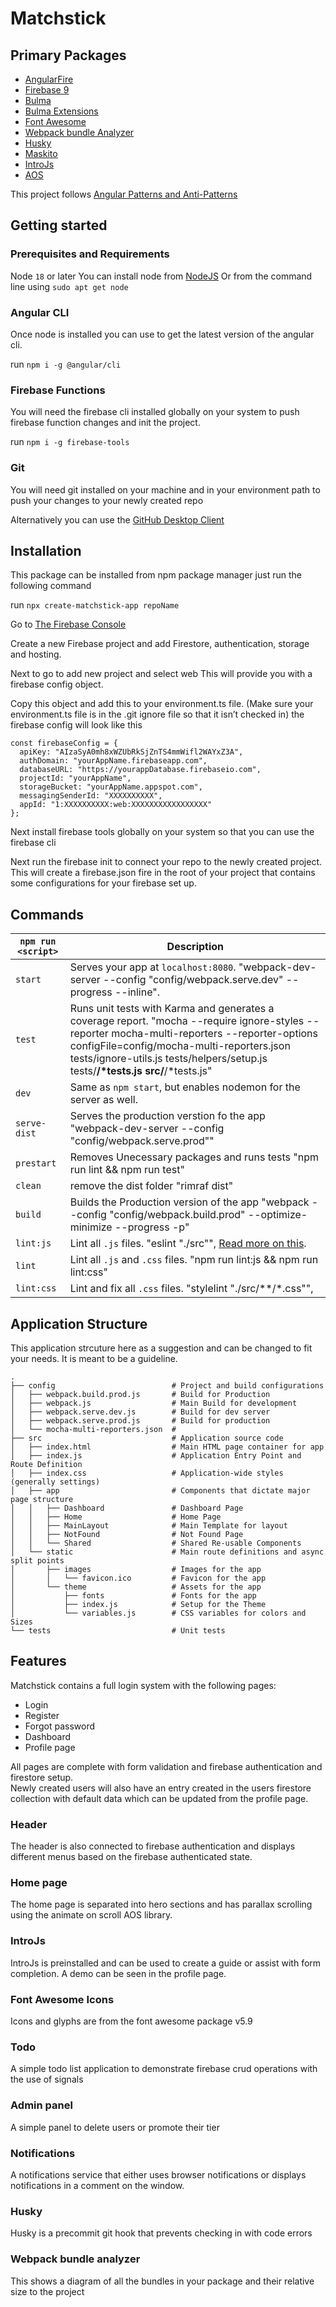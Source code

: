 # Matchstick

## Primary Packages
* [AngularFire](https://github.com/angular/angularfire)
* [Firebase 9](https://firebase.google.com/)
* [Bulma](https://bulma.io/)
* [Bulma Extensions](https://bulma.io/extensions/) 
* [Font Awesome](https://fontawesome.com/)
* [Webpack bundle Analyzer](https://github.com/webpack-contrib/webpack-bundle-analyzer)
* [Husky](https://github.com/typicode/husky)
* [Maskito](https://maskito.dev/frameworks/angular)
* [IntroJs](https://introjs.com/docs/wrappers/angularjs)
* [AOS](https://michalsnik.github.io/aos/)

This project follows [Angular Patterns and Anti-Patterns]()

## Getting started 
### Prerequisites and Requirements
Node `18` or later 
You can install node from [NodeJS](https:nodejs.org)
Or from the command line using 
`sudo apt get node`

### Angular CLI 
Once node is installed you can use to get the latest version of the angular cli.<br />

run ```npm i -g @angular/cli```

### Firebase Functions
You will need the firebase cli installed globally on your system to push firebase function changes and init the project. <br />

run ```npm i -g firebase-tools```

### Git 
You will need git installed on your machine and in your environment path to push your changes to your newly created repo 

Alternatively you can use the [GitHub Desktop Client]()

## Installation 
This package can be installed from npm package manager just run the following command <br />

run ```npx create-matchstick-app repoName ```

Go to [The Firebase Console](https://console.firebase.google.com)

Create a new Firebase project and add Firestore, authentication, storage and hosting. 

Next to go to add new project and select web 
This will provide you with a firebase config object. 

Copy this object and add this to your environment.ts file. (Make sure your environment.ts file is in the .git ignore file so that it isn’t checked in) 
the firebase config will look like this

```
const firebaseConfig = {
  apiKey: "AIzaSyA0mh8xWZUbRkSjZnTS4mmWifl2WAYxZ3A",
  authDomain: "yourAppName.firebaseapp.com",
  databaseURL: "https://yourappDatabase.firebaseio.com",
  projectId: "yourAppName",
  storageBucket: "yourAppName.appspot.com",
  messagingSenderId: "XXXXXXXXXX",
  appId: "1:XXXXXXXXXX:web:XXXXXXXXXXXXXXXXX"
};
```

Next install firebase tools globally on your system so that you can use the firebase cli

Next run the firebase init to connect your repo to the newly created project. 
This will create a firebase.json fire in the root of your project that contains some configurations for your firebase set up. 

## Commands

|`npm run <script>`|Description|
|------------------|-----------|
|`start`|Serves your app at `localhost:8080`. "webpack-dev-server --config \"config/webpack.serve.dev\" --progress --inline".|
|`test`|Runs unit tests with Karma and generates a coverage report. "mocha --require ignore-styles --reporter mocha-multi-reporters --reporter-options configFile=config/mocha-multi-reporters.json tests/ignore-utils.js tests/helpers/setup.js tests/**/*tests.js src/**/*tests.js"|
|`dev`|Same as `npm start`, but enables nodemon for the server as well.|
|`serve-dist`|Serves the production verstion fo the app "webpack-dev-server --config \"config/webpack.serve.prod\""|
|`prestart`|Removes Unecessary packages and runs tests "npm run lint && npm run test"|
|`clean`|remove the dist folder "rimraf dist"|
|`build`|Builds the Production version of the app "webpack --config \"config/webpack.build.prod\" --optimize-minimize --progress -p"|
|`lint:js`|Lint all `.js` files. "eslint \"./src\"", [Read more on this](http://eslint.org/docs/user-guide/command-line-interface.html#fix). |
|`lint`|Lint all `.js` and `.css` files. "npm run lint:js && npm run lint:css" |
|`lint:css`|Lint and fix all `.css` files. "stylelint \"./src/**/*.css\"", |

## Application Structure

This application strcuture here as a suggestion and can be changed to fit your needs. It is meant to be a guideline.

```
.
├── config                          # Project and build configurations
│   ├── webpack.build.prod.js       # Build for Production
│   ├── webpack.js                  # Main Build for development
│   ├── webpack.serve.dev.js        # Build for dev server
│   ├── webpack.serve.prod.js       # Build for production
│   └── mocha-multi-reporters.json  # 
├── src                             # Application source code
│   ├── index.html                  # Main HTML page container for app
│   ├── index.js                    # Application Entry Point and Route Definition
│   ├── index.css                   # Application-wide styles (generally settings)
│   ├── app                         # Components that dictate major page structure
│   │   ├── Dashboard               # Dashboard Page
│   │   ├── Home                    # Home Page
│   │   ├── MainLayout              # Main Template for layout
│   │   ├── NotFound                # Not Found Page
│   │   └── Shared                  # Shared Re-usable Components
│   └── static                      # Main route definitions and async split points
│       ├── images                  # Images for the app
│       │   └── favicon.ico         # Favicon for the app
│       └── theme                   # Assets for the app
│           ├── fonts               # Fonts for the app
│           ├── index.js            # Setup for the Theme
│           └── variables.js        # CSS variables for colors and Sizes
└── tests                           # Unit tests
```

## Features
Matchstick contains a full login system with the following pages:
* Login 
* Register 
* Forgot password 
* Dashboard
* Profile page


All pages are complete with form validation and firebase authentication and firestore setup.  
Newly created users will also have an entry created in the users firestore collection with default data which can be updated from the profile page. 

### Header
The header is also connected to firebase authentication and displays different menus based on the firebase authenticated state. 

### Home page 
The home page is separated into hero sections and has parallax scrolling using the animate on scroll AOS library. 

### IntroJs 
IntroJs is preinstalled and can be used to create a guide or assist with form completion. A demo can be seen in the profile page. 

### Font Awesome Icons
Icons and glyphs are from the font awesome package v5.9 

### Todo 
A simple todo list application to demonstrate firebase crud operations with the use of signals 

### Admin panel 
A simple panel to delete users or promote their tier

### Notifications 
A notifications service that either uses browser notifications or displays notifications in a comment on the window. 

### Husky
Husky is a precommit git hook that prevents checking in with code errors 

### Webpack bundle analyzer 
This shows a diagram of all the bundles in your package and their relative size to the project 
